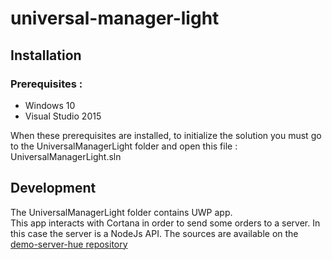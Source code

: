 # universal-manager-light

## Installation

### Prerequisites :
* Windows 10
* Visual Studio 2015

When these prerequisites are installed, to initialize the solution you must go to the UniversalManagerLight folder and open this file :
UniversalManagerLight.sln

## Development
The UniversalManagerLight folder contains UWP app.  
This app interacts with Cortana in order to send some orders to a server. 
In this case the server is a NodeJs API. The sources are available on the [demo-server-hue repository](https://github.com/3IE/demo-server-hue)